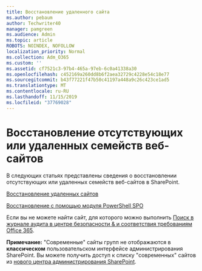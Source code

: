 ```yaml
---
title: Восстановление удаленного сайта
ms.author: pebaum
author: Techwriter40
manager: pamgreen
ms.audience: Admin
ms.topic: article
ROBOTS: NOINDEX, NOFOLLOW
localization_priority: Normal
ms.collection: Adm_O365
ms.custom: ''
ms.assetid: cf7521c3-97b4-465a-97eb-6c0a41338a30
ms.openlocfilehash: c452169a260dd8b6f2aea32729c4228e54c18e77
ms.sourcegitcommit: b43f77221f47b50c41197a448a9c26c423ce1ad5
ms.translationtype: MT
ms.contentlocale: ru-RU
ms.lasthandoff: 11/15/2019
ms.locfileid: "37769028"
---
```

# <a name="recover-missing-or-deleted-site-collections"></a>Восстановление отсутствующих или удаленных семейств веб-сайтов

В следующих статьях представлены сведения о восстановлении отсутствующих или удаленных семейств веб-сайтов в SharePoint.

[Восстановление удаленных сайтов](https://docs.microsoft.com/sharepoint/restore-deleted-site-collection)

[Восстановление с помощью модуля PowerShell SPO](https://support.office.com/article/Introduction-to-the-SharePoint-Online-Management-Shell-C16941C3-19B4-4710-8056-34C034493429)

Если вы не можете найти сайт, для которого можно выполнить [Поиск в журнале аудита в центре безопасности &amp; и соответствия требованиям Office 365](https://docs.microsoft.com/office365/securitycompliance/search-the-audit-log-in-security-and-compliance).

**Примечание:** "Современные" сайты групп не отображаются в **классическом** пользовательском интерфейсе администрирования SharePoint. Вы можете получить доступ к списку "современных" сайтов из [нового центра администрирования SharePoint](https://docs.microsoft.com/sharepoint/get-started-new-admin-center).


